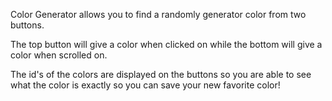 Color Generator allows you to find a randomly generator color from two buttons.

The top button will give a color when clicked on while the bottom will give a color when scrolled on.

The id's of the colors are displayed on the buttons so you are able to see what the color is exactly so you can save your new favorite color!
